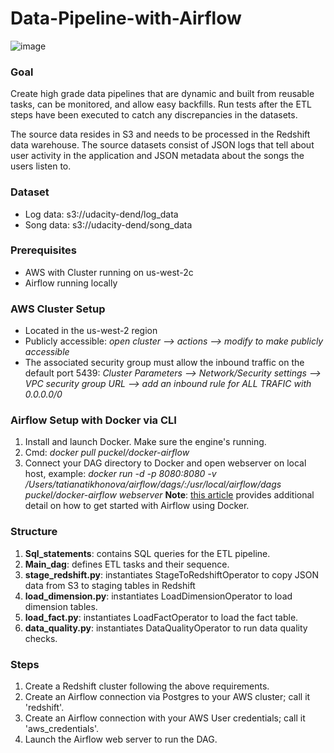 # Data-Pipeline-with-Airflow

![image](https://video.udacity-data.com/topher/2019/January/5c48a861_example-dag/example-dag.png)

### Goal

Create high grade data pipelines that are dynamic and built from reusable tasks, can be monitored, and allow easy backfills. Run tests after the ETL steps have been executed to catch any discrepancies in the datasets.

The source data resides in S3 and needs to be processed in the Redshift data warehouse. The source datasets consist of JSON logs that tell about user activity in the application and JSON metadata about the songs the users listen to.

### Dataset
* Log data: s3://udacity-dend/log_data
* Song data: s3://udacity-dend/song_data

### Prerequisites
* AWS with Cluster running on us-west-2c
* Airflow running locally

### AWS Cluster Setup
* Located in the us-west-2 region
* Publicly accessible: *open cluster --> actions --> modify to make publicly accessible*
* The associated security group must allow the inbound traffic on the default port 5439: *Cluster Parameters --> Network/Security settings --> VPC security group URL --> add an inbound rule for ALL TRAFIC with 0.0.0.0/0*

### Airflow Setup with Docker via CLI
1. Install and launch Docker. Make sure the engine's running.
2. Cmd: *docker pull puckel/docker-airflow*
3. Connect your DAG directory to Docker and open webserver on local host, example: *docker run -d -p 8080:8080 -v /Users/tatianatikhonova/airflow/dags/:/usr/local/airflow/dags  puckel/docker-airflow webserver*
**Note**: [this article](https://towardsdatascience.com/getting-started-with-airflow-using-docker-cd8b44dbff98) provides additional detail on how to get started with Airflow using Docker.

### Structure

1. **Sql_statements**: contains SQL queries for the ETL pipeline.
2. **Main_dag**: defines ETL tasks and their sequence.
3. **stage_redshift.py**: instantiates StageToRedshiftOperator to copy JSON data from S3 to staging tables in Redshift
4. **load_dimension.py**: instantiates LoadDimensionOperator to load dimension tables.
5. **load_fact.py**: instantiates LoadFactOperator to load the fact table.
6. **data_quality.py**: instantiates DataQualityOperator to run data quality checks.


### Steps
1. Create a Redshift cluster following the above requirements.
2. Create an Airflow connection via Postgres to your AWS cluster; call it 'redshift'.
3. Create an Airflow connection with your AWS User credentials; call it 'aws_credentials'.
4. Launch the Airflow web server to run the DAG.
